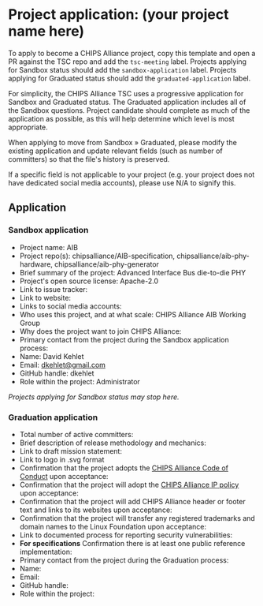 # Project application: (your project name here)

To apply to become a CHIPS Alliance project, copy this template and open a PR against the TSC repo and add the `tsc-meeting` label. Projects applying for Sandbox status should add the `sandbox-application` label. Projects applying for Graduated status should add the `graduated-application` label.

For simplicity, the CHIPS Alliance TSC uses a progressive application for Sandbox and Graduated status. The Graduated application includes all of the Sandbox questions. Project candidate should complete as much of the application as possible, as this will help determine which level is most appropriate.

When applying to move from Sandbox » Graduated, please modify the existing application and update relevant fields (such as number of committers) so that the file's history is preserved.

If a specific field is not applicable to your project (e.g. your project does not have dedicated social media accounts), please use N/A to signify this.

## Application

### Sandbox application

* Project name: AIB
* Project repo(s): chipsalliance/AIB-specification, chipsalliance/aib-phy-hardware, chipsalliance/aib-phy-generator
* Brief summary of the project: Advanced Interface Bus die-to-die PHY
* Project's open source license: Apache-2.0
* Link to issue tracker: 
* Link to website:
* Links to social media accounts:
* Who uses this project, and at what scale: CHIPS Alliance AIB Working Group
* Why does the project want to join CHIPS Alliance:
* Primary contact from the project during the Sandbox application process:
 * Name: David Kehlet
 * Email: dkehlet@gmail.com
 * GitHub handle: dkehlet
 * Role within the project: Administrator

*Projects applying for Sandbox status may stop here.*

### Graduation application

* Total number of active committers:
* Brief description of release methodology and mechanics:
* Link to draft mission statement:
* Link to logo in .svg format
* Confirmation that the project adopts the [CHIPS Alliance Code of Conduct](https://lfprojects.org/policies/code-of-conduct/) upon acceptance:
* Confirmation that the project will adopt the [CHIPS Alliance IP policy](https://technical-charter.chipsalliance.org) upon acceptance:
* Confirmation that the project will add CHIPS Alliance header or footer text and links to its websites upon acceptance:
* Confirmation that the project will transfer any registered trademarks and domain names to the Linux Foundation upon acceptance:
* Link to documented process for reporting security vulnerabilities:
* **For specifications** Confirmation there is at least one public reference implementation:
* Primary contact from the project during the Graduation process:
 * Name:
 * Email:
 * GitHub handle:
 * Role within the project: